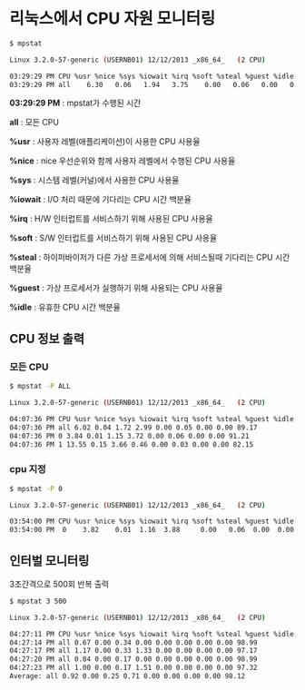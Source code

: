 # 리눅스에서 CPU 자원 모니터링
```bash
$ mpstat

Linux 3.2.0-57-generic (USERNB01) 12/12/2013 _x86_64_	(2 CPU)

03:29:29 PM CPU %usr %nice %sys %iowait %irq %soft %steal %guest %idle
03:29:29 PM all    6.30   0.06   1.94   3.75    0.00   0.06   0.00   0.00   87.88
```

**03:29:29 PM** : mpstat가 수행된 시간

**all** : 모든 CPU

**%usr** : 사용자 레벨(애플리케이션)이 사용한 CPU 사용율

**%nice** : nice 우선순위와 함께 사용자 레벨에서 수행된 CPU 사용율

**%sys** : 시스템 레벨(커널)에서 사용한 CPU 사용율

**%iowait** : I/O 처리 때문에 기다리는 CPU 시간 백분율

**%irq** : H/W 인터럽트를 서비스하기 위해 사용된 CPU 사용율

**%soft** : S/W 인터럽트를 서비스하기 위해 사용된 CPU 사용율

**%steal** : 하이퍼바이저가 다른 가상 프로세서에 의해 서비스될때 기다리는 CPU 시간 백분율

**%guest** : 가상 프로세서가 실행하기 위해 사용되는 CPU 사용율

**%idle** : 유휴한 CPU 시간 백분율

## CPU 정보 출력
### 모든 CPU
```bash
$ mpstat -P ALL

Linux 3.2.0-57-generic (USERNB01) 12/12/2013 _x86_64_	(2 CPU)

04:07:36 PM CPU %usr %nice %sys %iowait %irq %soft %steal %guest %idle
04:07:36 PM all 6.02 0.04 1.72 2.99 0.00 0.05 0.00 0.00 89.17
04:07:36 PM 0 3.84 0.01 1.15 3.72 0.00 0.06 0.00 0.00 91.21
04:07:36 PM 1 13.55 0.15 3.66 0.46 0.00 0.03 0.00 0.00 82.15
```
### cpu 지정
```bash
$ mpstat -P 0

Linux 3.2.0-57-generic (USERNB01) 12/12/2013 _x86_64_	(2 CPU)

03:54:00 PM CPU %usr %nice %sys %iowait %irq %soft %steal %guest %idle
03:54:00 PM  0    3.82    0.01  1.16  3.88     0.00   0.06  0.00  0.00    91.06
```

## 인터벌 모니터링
3초간격으로 500회 반복 출력
```bash
$ mpstat 3 500

Linux 3.2.0-57-generic (USERNB01) 12/12/2013 _x86_64_	(2 CPU)

04:27:11 PM CPU %usr %nice %sys %iowait %irq %soft %steal %guest %idle
04:27:14 PM all 0.67 0.00 0.34 0.00 0.00 0.00 0.00 0.00 98.99
04:27:17 PM all 1.17 0.00 0.33 1.33 0.00 0.00 0.00 0.00 97.17
04:27:20 PM all 0.84 0.00 0.17 0.00 0.00 0.00 0.00 0.00 98.99
04:27:23 PM all 1.00 0.00 0.17 1.51 0.00 0.00 0.00 0.00 97.32
Average: all 0.92 0.00 0.25 0.71 0.00 0.00 0.00 0.00 98.12
```